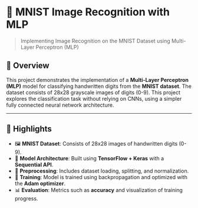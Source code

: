 # 📝 MNIST Image Recognition with MLP
> Implementing Image Recognition on the MNIST Dataset using Multi-Layer Perceptron (MLP)

## 🌟 Overview
This project demonstrates the implementation of a **Multi-Layer Perceptron (MLP)** model for classifying handwritten digits from the **MNIST dataset**. The dataset consists of 28x28 grayscale images of digits (0-9). This project explores the classification task without relying on CNNs, using a simpler fully connected neural network architecture.

---

## 🚀 Highlights
- 🖼️ **MNIST Dataset**: Consists of 28x28 images of handwritten digits (0-9).
- 🧠 **Model Architecture**: Built using **TensorFlow + Keras** with a **Sequential API**.
- 🔧 **Preprocessing**: Includes dataset loading, splitting, and normalization.
- 🧪 **Training**: Model is trained using backpropagation and optimized with the **Adam optimizer**.
- 📊 **Evaluation**: Metrics such as **accuracy** and visualization of training progress.
